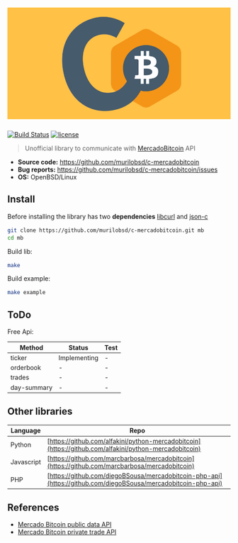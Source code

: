 # ![libmercadobitcoin](./mbc.jpg)

[![Build Status](https://img.shields.io/travis/murilobsd/c-mercadobitcoin/master?style=for-the-badge)](https://travis-ci.org/murilobsd/c-mercadobitcoin)
[![license](https://img.shields.io/badge/License-BSD-blue.svg?style=for-the-badge)](LICENSE)

> Unofficial library to communicate with [MercadoBitcoin][3] API

- **Source code:** https://github.com/murilobsd/c-mercadobitcoin
- **Bug reports:** https://github.com/murilobsd/c-mercadobitcoin/issues
- **OS:** OpenBSD/Linux

## Install

Before installing the library has two **dependencies** [libcurl](1) and [json-c](2)

```bash
git clone https://github.com/murilobsd/c-mercadobitcoin.git mb
cd mb
```

Build lib:

```bash
make
```

Build example:

```bash
make example
```

## ToDo

Free Api:

|Method|Status|Test|
|------|------|----|
|ticker|Implementing|-|
|orderbook|-|-|
|trades|-|-|
|day-summary|-|-|

## Other libraries

|Language|Repo|
|--------|----|
|Python|[https://github.com/alfakini/python-mercadobitcoin](https://github.com/alfakini/python-mercadobitcoin)|
|Javascript|[https://github.com/marcbarbosa/mercadobitcoin](https://github.com/marcbarbosa/mercadobitcoin)|
|PHP|[https://github.com/diegoBSousa/mercadobitcoin-php-api](https://github.com/diegoBSousa/mercadobitcoin-php-api)|


## References

- [Mercado Bitcoin public data API](https://www.mercadobitcoin.com.br/api-doc)
- [Mercado Bitcoin private trade API](https://www.mercadobitcoin.com.br/trade-api)


[1]: https://curl.haxx.se
[2]: http://json-c.github.io/json-c/
[3]: https://www.mercadobitcoin.com.br
